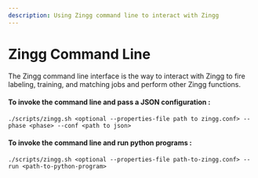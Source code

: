 ```yaml
---
description: Using Zingg command line to interact with Zingg
---
```


# Zingg Command Line

The Zingg command line interface is the way to interact with Zingg to fire labeling, training, and matching jobs and perform other Zingg functions.

#### To invoke the command line and pass a JSON configuration :

`./scripts/zingg.sh <optional --properties-file path to zingg.conf> --phase <phase> --conf <path to json>`&#x20;

#### To invoke the command line and run python programs :

`./scripts/zingg.sh <optional --properties-file path-to-zingg.conf> --run <path-to-python-program>`
